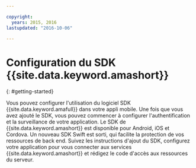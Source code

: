 ```yaml
---

copyright:
  years: 2015, 2016
lastupdated: "2016-10-06"

---
```


# Configuration du SDK {{site.data.keyword.amashort}}
{: #getting-started}

Vous pouvez configurer l'utilisation du logiciel SDK {{site.data.keyword.amafull}} dans votre appli mobile.  Une fois que vous avez ajouté le SDK,
vous pouvez commencer à configurer l'authentification et la surveillance de votre application. Le SDK de {{site.data.keyword.amashort}} est disponible pour Android, iOS et Cordova. Un nouveau SDK Swift est sorti, qui facilite la protection de vos ressources de back end. Suivez les instructions d'ajout du SDK, configurez votre application pour vous connecter aux services {{site.data.keyword.amashort}} et rédigez
le code d'accès aux ressources du serveur.

